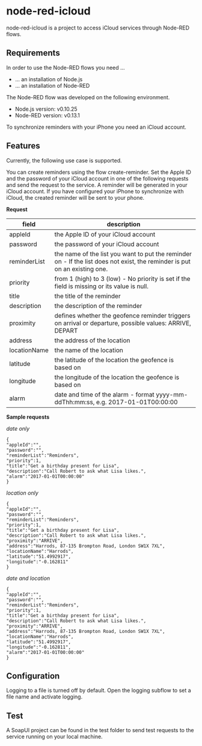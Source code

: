 # node-red-icloud

node-red-icloud is a project to access iCloud services through Node-RED flows.

## Requirements

In order to use the Node-RED flows you need ...

* ... an installation of Node.js
* ... an installation of Node-RED

The Node-RED flow was developed on the following environment.

* Node.js version: v0.10.25
* Node-RED version: v0.13.1

To synchronize reminders with your iPhone you need an iCloud account.

## Features

Currently, the following use case is supported.

You can create reminders using the flow create-reminder. Set the Apple ID and the password of your iCloud account in one of the following requests and send the request to the service. A reminder will be generated in your iCloud account. If you have configured your iPhone to synchronize with iCloud, the created reminder will be sent to your phone.

**Request**

| field      | description |
| ---------- | ----------- |
|appleId|the Apple ID of your iCloud account|
|password|the password of your iCloud account|
|reminderList|the name of the list you want to put the reminder on - If the list does not exist, the reminder is put on an existing one.|
|priority|from 1 (high) to 3 (low) - No priority is set if the field is missing or its value is null.|
|title|the title of the reminder|
|description|the description of the reminder|
|proximity|defines whether the geofence reminder triggers on arrival or departure, possible values: ARRIVE, DEPART|
|address|the address of the location|,
|locationName|the name of the location|,
|latitude|the latitude of the location the geofence is based on|
|longitude|the longitude of the location the geofence is based on|
|alarm|date and time of the alarm - format yyyy-mm-ddThh:mm:ss, e.g. 2017-01-01T00:00:00|

**Sample requests**

*date only*

```
{
"appleId":"",
"password":"",
"reminderList":"Reminders",
"priority":1,
"title":"Get a birthday present for Lisa",
"description":"Call Robert to ask what Lisa likes.",
"alarm":"2017-01-01T00:00:00"
}
```

*location only*

```
{
"appleId":"",
"password":"",
"reminderList":"Reminders",
"priority":1,
"title":"Get a birthday present for Lisa",
"description":"Call Robert to ask what Lisa likes.",
"proximity":"ARRIVE",
"address":"Harrods, 87-135 Brompton Road, London SW1X 7XL",
"locationName":"Harrods",
"latitude":"51.4992917",
"longitude":"-0.162811"
}
```

*date and location*

```
{
"appleId":"",
"password":"",
"reminderList":"Reminders",
"priority":1,
"title":"Get a birthday present for Lisa",
"description":"Call Robert to ask what Lisa likes.",
"proximity":"ARRIVE",
"address":"Harrods, 87-135 Brompton Road, London SW1X 7XL",
"locationName":"Harrods",
"latitude":"51.4992917",
"longitude":"-0.162811",
"alarm":"2017-01-01T00:00:00"
}
```

## Configuration

Logging to a file is turned off by default. Open the logging subflow to set a file name and activate logging. 

## Test

A SoapUI project can be found in the test folder to send test requests to the service running on your local machine.